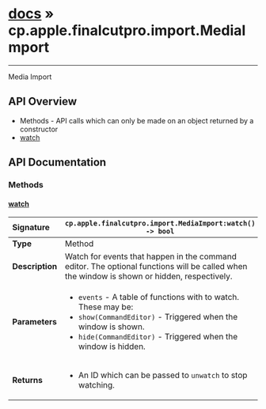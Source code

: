 # [docs](index.md) » cp.apple.finalcutpro.import.MediaImport
---

Media Import

## API Overview
* Methods - API calls which can only be made on an object returned by a constructor
 * [watch](#watch)

## API Documentation

### Methods

#### [watch](#watch)
| <span style="float: left;">**Signature**</span> | <span style="float: left;">`cp.apple.finalcutpro.import.MediaImport:watch() -> bool` </span>                                                          |
| -----------------------------------------------------|---------------------------------------------------------------------------------------------------------|
| **Type**                                             | Method                                                                                         |
| **Description**                                      | Watch for events that happen in the command editor. The optional functions will be called when the window is shown or hidden, respectively.                                                                                         |
| **Parameters**                                       | <ul><li>`events` - A table of functions with to watch. These may be:</li><li>  `show(CommandEditor)` - Triggered when the window is shown.</li><li>  `hide(CommandEditor)` - Triggered when the window is hidden.</li></ul> |
| **Returns**                                          | <ul><li>An ID which can be passed to `unwatch` to stop watching.</li></ul>          |

